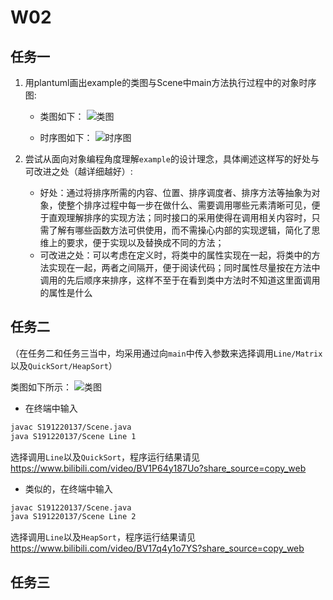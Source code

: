# W02

## 任务一

1. 用plantuml画出example的类图与Scene中main方法执行过程中的对象时序图:

    + 类图如下：
![类图](http://www.plantuml.com/plantuml/png/ZLJTRjiy3BtNK-ZI1TGtA89-1Tn-1OQcID9imB0B9MOpOOfaI7AtpkkxJp-COdR6i5vKr25vU4JIkVP1kZ0SDMDxBRtd7vI1aJ4U_nwjLq5Py_aBxz7qsPE36cN2HRwzMDNnVWXDXELEWwWU1FW1mZdywchv0iwf3XOBlWvEcGCFjXWDoOk5W_tFEVaQSVQ64gkkaP4YkfnK-qbJuVKGy7x6A-qTm4zmI3hw88FQlo7AmrSeLlQkhGiHzFcOJuXFtfnoy5NaafiMzHIgfXp5XJs9xu6dFWc5APwc8Ps7HorDKw098_o0_H007QLhoaJgPxa7r3soSxosiakZYQoWuGWc-Ac-6DyGKV5PgJ2PnysmYvqat8LHycbg7_FOdnlmNeQSrlyk-mIB-UMX6gbpHZ1f1Sv_P6GQTMrEnWNPfio6DjQCZ0dTIZq05W4p7FcT7Lo7xCk7Lcm-BiNc_rNRYjlbqqhStczRiRx_9DRjjdt8KSzHaSvyJXp4ZXRkqIY4cHmRWyqXEvZzILOsRbvNqdnhQbWkaP1__HvfoDzxHMFd6qS7NF4iTeQ4jZXrUBfn_FBorm8t-xt3uZV7CdM9nC5No2O4MFetpQZAQmH5a8M0cPAnQp1T_aLblm40 "类图")

    + 时序图如下：
![时序图](http://www.plantuml.com/plantuml/png/dPB1QW8n48RlUOhWNXAmUotieOXWlHGjrLPAwM5rHmrDip8xmUhJrsHdoPRI5dgI-VBFDoQpeuPA9FzkXIWtLAEaFKm1pe0o6zjoyyQugP42k_TuiC3G6WSoM-qDTMHQUwnazWpMriSkLUzazW0LbqSqrDez271aw2GH6cyffm-IsHnBjmCXelpg9PiYW7kzQOSL3exopZXGrrh4OHmvTOaV-WwUr7ms6IvNys6UvyF5v6aoqqAaw_PQ4YnsGCkkKbhmC_IoJE8V6_lrsi8Ya13-cZxrnN_ERO3OqqeqFyX_NA7nyQ32ZqxXf8eRAX38evEbgwHnXanfpHd2aH2yifwT2TzwkmM4QXMP2kZMME1oa7Oxq5fSV6amQtf-vgb75l5GNVhqzno3OcjzirU_13QsRY2iP0IkYb_x9m00 "时序图")

2. 尝试从面向对象编程角度理解`example`的设计理念，具体阐述这样写的好处与可改进之处（越详细越好）:

    + 好处：通过将排序所需的内容、位置、排序调度者、排序方法等抽象为对象，使整个排序过程中每一步在做什么、需要调用哪些元素清晰可见，便于直观理解排序的实现方法；同时接口的采用使得在调用相关内容时，只需了解有哪些函数方法可供使用，而不需操心内部的实现逻辑，简化了思维上的要求，便于实现以及替换成不同的方法；
    + 可改进之处：可以考虑在定义时，将类中的属性实现在一起，将类中的方法实现在一起，两者之间隔开，便于阅读代码；同时属性尽量按在方法中调用的先后顺序来排序，这样不至于在看到类中方法时不知道这里面调用的属性是什么

## 任务二

（在任务二和任务三当中，均采用通过向`main`中传入参数来选择调用`Line/Matrix`以及`QuickSort/HeapSort`）

类图如下所示：
![类图](http://www.plantuml.com/plantuml/png/jLNBRjim4BppAtXK0EKF0YC8gZo08axzS0iKFT3Mnc4jawf89MtT_7l9vIFQEX2A5l518cU7mzbTYZutLdIstpUCRHfX37yl5HmOu-vtfusqKglFNtWRXmOZI2gaiYSuUzIovcrl2mUBTGDbZaI0Ry6-qC_Efe_GTRA6oOJFRIVLbbiT1WLPvpQsMZYCFITxoTE1aGsQyAQ-av-WQS36USPVPAy0Va8NHG_62Yitpn7bzW722ADptLa76dozli2bkqXhOaPaWWLpVe9K4LuOIlLm-S2ozKPXYFjEYCx0NIDK4Q218do7JMyX1R1gKZdfUx41z9rJH7wZHUtRubIXWJqeQuR-7ByWfbnQVcFIZuj-xIf9j8EYuCEbhLl7Zhf_P4CCztyIhOVBrmyEzKY3OuO_z7ApytwfstysE-uAvz_IbccXJuclOIiLZa3L9ycBxw_5qpj27YlIU1ro6Qv1jCTLu6zP1b5_xOrzfv_KGYzRajuEdmsehNtul-poUKzNmu6HJoxV3MaGTDCCnH8bDyMZAz7q44yIg7xFhtJVrL5zUbkLYu_JSd4zgwhoShgSbPStgwgSttmgvzMgkaNMlNFKe5vNRiirtRYDWo28ufXwIfzUD1Ztjd1myMCcrAx8DDp28tzzuHBAUAq8TwnmkOKPHxF78hJ4sCRXjS9FJtzDU1Z_6T0ytipfioPyWXDwElwKdM5AHjl8IuSgGzeZmFnZk29bd1aKIIe4H4d6pa7L-7VCVWC0 "类图")

+ 在终端中输入
```bash
javac S191220137/Scene.java
java S191220137/Scene Line 1
```
选择调用`Line`以及`QuickSort`，程序运行结果请见 https://www.bilibili.com/video/BV1P64y187Uo?share_source=copy_web

+ 类似的，在终端中输入
```bash
javac S191220137/Scene.java
java S191220137/Scene Line 2
```
选择调用`Line`以及`HeapSort`，程序运行结果请见 https://www.bilibili.com/video/BV17q4y1o7YS?share_source=copy_web

## 任务三
